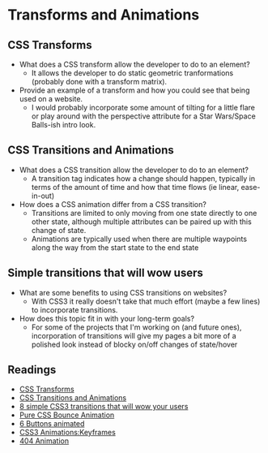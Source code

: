 # Transforms and Animations

## CSS Transforms

* What does a CSS transform allow the developer to do to an element?
  * It allows the developer to do static geometric tranformations (probably done with a transform matrix).
* Provide an example of a transform and how you could see that being used on a website.
  * I would probably incorporate some amount of tilting for a little flare or play around with the perspective attribute for a Star Wars/Space Balls-ish intro look.

## CSS Transitions and Animations

* What does a CSS transition allow the developer to do to an element?
  * A transition tag indicates how a change should happen, typically in terms of the amount of time and how that time flows (ie linear, ease-in-out)
* How does a CSS animation differ from a CSS transition?
  * Transitions are limited to only moving from one state directly to one other state, although multiple attributes can be paired up with this change of state.
  * Animations are typically used when there are multiple waypoints along the way from the start state to the end state

## Simple transitions that will wow users

* What are some benefits to using CSS transitions on websites?
  * With CSS3 it really doesn't take that much effort (maybe a few lines) to incorporate transitions.
* How does this topic fit in with your long-term goals?
  * For some of the projects that I'm working on (and future ones), incorporation of transitions will give my pages a bit more of a polished look instead of blocky on/off changes of state/hover

## Readings

* [CSS Transforms](http://learn.shayhowe.com/advanced-html-css/css-transforms/)
* [CSS Transitions and Animations](http://learn.shayhowe.com/advanced-html-css/transitions-animations/)
* [8 simple CSS3 transitions that will wow your users](http://www.webdesignerdepot.com/2014/05/8-simple-css3-transitions-that-will-wow-your-users)
* [Pure CSS Bounce Animation](http://codepen.io/dp_lewis/pen/gCfBv)
* [6 Buttons animated](http://codepen.io/retyui/pen/ByoaXV)
* [CSS3 Animations:Keyframes](http://codepen.io/akshaychauhan/pen/oAfae)
* [404 Animation](http://codepen.io/kieranfivestars/pen/MYdQxX)

